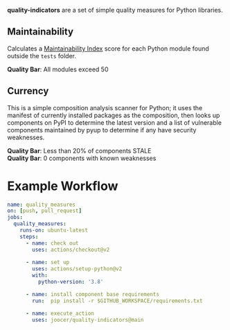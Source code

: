 **quality-indicators** are a set of simple quality measures for Python libraries.

## Maintainability

Calculates a [Maintainability Index](https://radon.readthedocs.io/en/latest/intro.html) score for each Python module found outside the `tests` folder.

**Quality Bar**: All modules exceed 50

## Currency

This is a simple composition analysis scanner for Python; it uses the manifest of currently installed packages as the composition, then looks up components on PyPI to determine the latest version and a list of vulnerable components maintained by pyup to determine if any have security weaknesses. 

**Quality Bar**: Less than 20% of components STALE  
**Quality Bar**: 0 components with known weaknesses


# Example Workflow
~~~yaml
name: quality_measures
on: [push, pull_request]
jobs:
  quality_measures:
    runs-on: ubuntu-latest
    steps:
      - name: check out
        uses: actions/checkout@v2
  
      - name: set up
        uses: actions/setup-python@v2
        with:
          python-version: '3.8' 

      - name: install component base requirements
        run:  pip install -r $GITHUB_WORKSPACE/requirements.txt

      - name: execute_action
        uses: joocer/quality-indicators@main
~~~